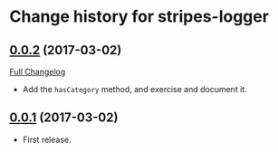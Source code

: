 # Change history for stripes-logger

## [0.0.2](https://github.com/folio-org/stripes-logger/tree/v0.0.2) (2017-03-02)
[Full Changelog](https://github.com/folio-org/stripes-logger/compare/v0.0.1...v0.0.2)

* Add the `hasCategory` method, and exercise and document it.

## [0.0.1](https://github.com/folio-org/stripes-logger/tree/v0.0.1) (2017-03-02)

* First release.

